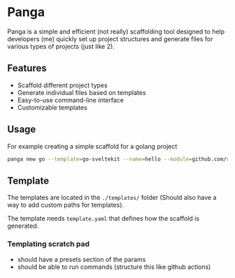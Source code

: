 # Panga

Panga is a simple and efficient (not really) scaffolding tool designed to help developers (me) quickly set up project structures and generate files for various types of projects (just like 2).

## Features

- Scaffold different project types
- Generate individual files based on templates
- Easy-to-use command-line interface
- Customizable templates

## Usage

For example creating a simple scaffold for a golang project

```bash
panga new go --template=go-sveltekit --name=hello --module=github.com/sample/hello
```

## Template

The templates are located in the `./templates/` folder (Should also have a way to add custom paths for templates).

The template needs `template.yaml` that defines how the scaffold is generated.

### Templating scratch pad
- should have a presets section of the params
- should be able to run commands (structure this like github actions)
